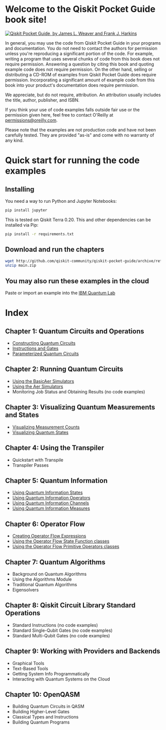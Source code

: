 # Welcome to the Qiskit Pocket Guide book site!
	  
[![Qiskit Pocket Guide, by James L. Weaver and Frank J. Harkins](http://covers.oreilly.com/images/9781098112400/cat.gif)](https://www.safaribooksonline.com/library/view/title/9781098112462//)
	  
In general, you may use the code from Qiskit Pocket Guide in your programs and documentation. You do not need to contact the authors for permission unless you're reproducing a significant portion of the code. For example, writing a program that uses several chunks of code from this book does not require permission. Answering a question by citing this book and quoting example code does not require permission. On the other hand, selling or distributing a CD-ROM of examples from Qiskit Pocket Guide does require permission. Incorporating a significant amount of example code from this book into your product's documentation does require permission.
	  
We appreciate, but do not require, attribution. An attribution usually includes the title, author, publisher, and ISBN.
	  
If you think your use of code examples falls outside fair use or the permission given here, feel free to contact O'Reilly at <permissions@oreilly.com>.
	  
Please note that the examples are not production code and have not been carefully tested. They are provided "as-is" and come with no warranty of any kind.

# Quick start for running the code examples

## Installing

You need a way to run Python and Jupyter Notebooks:
```bash
pip install jupyter
```

This is tested on Qiskit Terra 0.20. This and other dependencies can be installed via Pip:
```bash
pip install -r requirements.txt 

```

## Download and run the chapters

```bash
wget http://github.com/qiskit-community/qiskit-pocket-guide/archive/refs/heads/main.zip 
unzip main.zip

```

## You may also run these examples in the cloud
Paste or import an example into the [IBM Quantum Lab](https://quantum-computing.ibm.com/lab) 

# Index

## Chapter 1: Quantum Circuits and Operations
 * [Constructing Quantum Circuits](chapter01_Quantum_Circuits_and_Operations/chapter01-1_Constructing_Quantum_Circuits.ipynb)
 * [Instructions and Gates](chapter01_Quantum_Circuits_and_Operations/chapter01-2_Instructions_and_Gates.ipynb)
 * [Parameterized Quantum Circuits](chapter01_Quantum_Circuits_and_Operations/chapter01-3_Parameterized_Quantum_Circuits.ipynb)
## Chapter 2: Running Quantum Circuits
 * [Using the BasicAer Simulators](chapter02_Running_Quantum_Circuits/chapter02-1_Using_the_BasicAer_Simulators.ipynb)
 * [Using the Aer Simulators](chapter02_Running_Quantum_Circuits/chapter02-2_Using_the_Aer_Simulators.ipynb)
 * Monitoring Job Status and Obtaining Results (no code examples)
## Chapter 3: Visualizing Quantum Measurements and States
 * [Visualizing Measurement Counts](chapter03_Visualizing_Quantum_Measurements_and_States/chapter03-1_Visualizing_Measurement_Counts.ipynb)
 * [Visualizing Quantum States](chapter03_Visualizing_Quantum_Measurements_and_States/chapter03-2_Visualizing_Quantum_States.ipynb)
## Chapter 4: Using the Transpiler
 * Quickstart with Transpile
 * Transpiler Passes
## Chapter 5: Quantum Information
 * [Using Quantum Information States](chapter05_Quantum_Information/chapter05-1_Using_Quantum_Information_States.ipynb)
 * [Using Quantum Information Operators](chapter05_Quantum_Information/chapter05-2_Using_Quantum_Information_Operators.ipynb)
 * [Using Quantum Information Channels](chapter05_Quantum_Information/chapter05-3_Using_Quantum_Information_Channels.ipynb)
 * [Using Quantum Information Measures](chapter05_Quantum_Information/chapter05-4_Using_Quantum_Information_Measures.ipynb)
## Chapter 6: Operator Flow
 * [Creating Operator Flow Expressions](chapter06_Operator_Flow/chapter06-1_Creating_Operator_Flow_Expressions.ipynb)
 * [Using the Operator Flow State Function classes](chapter06_Operator_Flow/chapter06-2_Using_the_Operator_Flow_State_Function_classes.ipynb)
 * [Using the Operator Flow Primitive Operators classes](chapter06_Operator_Flow/chapter06-3_Using_the_Operator_Flow_Primitive_Operators_classes.ipynb)
## Chapter 7: Quantum Algorithms
* Background on Quantum Algorithms
* Using the Algorithms Module
* Traditional Quantum Algorithms
* Eigensolvers
## Chapter 8: Qiskit Circuit Library Standard Operations
* Standard Instructions (no code examples)
* Standard Single-Qubit Gates (no code examples)
* Standard Multi-Qubit Gates (no code examples)
## Chapter 9: Working with Providers and Backends
* Graphical Tools
* Text-Based Tools
* Getting System Info Programmatically
* Interacting with Quantum Systems on the Cloud
## Chapter 10: OpenQASM
* Building Quantum Circuits in QASM
* Building Higher-Level Gates
* Classical Types and Instructions
* Building Quantum Programs
